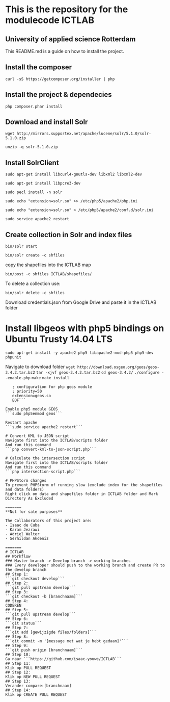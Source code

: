 This is the repository for the modulecode ICTLAB
==============

University of applied science Rotterdam
--------------
This README.md is a guide on how to install the project.

## Install the composer
```curl -sS https://getcomposer.org/installer | php```

## Install the project & dependecies 
```php composer.phar install```

## Download and install Solr
```wget http://mirrors.supportex.net/apache/lucene/solr/5.1.0/solr-5.1.0.zip```

```unzip -q solr-5.1.0.zip```

## Install SolrClient
```sudo apt-get install libcurl4-gnutls-dev libxml2 libxml2-dev```

```sudo apt-get install libpcre3-dev```

```sudo pecl install -n solr```

```sudo echo "extension=solr.so" >> /etc/php5/apache2/php.ini```

```sudo echo "extension=solr.so" > /etc/php5/apache2/conf.d/solr.ini```

```sudo service apache2 restart```

## Create collection in Solr and index files
```bin/solr start```

```bin/solr create -c shfiles```

copy the shapefiles into the ICTLAB map

```bin/post -c shfiles ICTLAB/shapefiles/```

To delete a collection use:

```bin/solr delete -c shfiles```

Download credentials.json from Google Drive and paste it in the ICTLAB folder

# Install libgeos with php5 bindings on Ubuntu Trusty 14.04 LTS
```sudo apt-get install -y apache2 php5 libapache2-mod-php5 php5-dev phpunit```

Navigate to download folder
```wget http://download.osgeo.org/geos/geos-3.4.2.tar.bz2```
```tar -xjvf geos-3.4.2.tar.bz2```
```cd geos-3.4.2/```
```./configure --enable-php```
```make```
```make install```

```cat > /etc/php5/mods-available/geos.ini << EOF
   ; configuration for php geos module
   ; priority=50
   extension=geos.so
   EOF```
   
Enable php5 module GEOS   
```sudo php5enmod geos```

Restart apache
```sudo service apache2 restart```

# Convert KML to JSON script
Navigate first into the ICTLAB/scripts folder
And run this command
```php convert-kml-to-json-script.php```

# Calculate the intersection script
Navigate first into the ICTLAB/scripts folder
And run this command
```php intersection-script.php```

# PHPStorm changes
To prevent PHPStorm of running slow (exclude index for the shapefiles and data folders)
Right click on data and shapefiles folder in ICTLAB folder and Mark Directory As Excluded

=======
**Not for sale purposes**

The Collaborators of this project are:
- Isaac de Cuba
- Karam Jezrawi
- Adriel Walter
- Serhildan Akdeniz

=======
# ICTLAB
## Workflow
### Master branch -> Develop branch -> working branches
### Every developer should push to the working branch and create PR to the develop branch
## Step 1:
```git checkout develop```
## Step 2:
```git pull upstream develop```
## Step 3:
```git checkout -b [branchnaam]```
## Step 4:
CODEREN
## Step 5:
```git pull upstream develop```
## Step 6:
```git status```
## Step 7:
```git add [gewijzigde files/folders]```
## Step 8:
```git commit -m '[message met wat je hebt gedaan]'```
## Step 9:
```git push origin [branchnaam]```
## Step 10:
Ga naar ```https://github.com/isaac-youwe/ICTLAB```
## Step 11:
Klik op PULL REQUEST
## Step 12:
Klik op NEW PULL REQUEST
## Step 13:
Verander compare:[branchnaam]
## Step 14:
Klik op CREATE PULL REQUEST